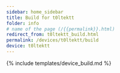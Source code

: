 ```yaml
---
sidebar: home_sidebar
title: Build for t0ltektt
folder: info
# name of the page (/{{permalink}}.html)
redirect_from: t0ltektt_build.html
permalink: /devices/t0ltektt/build
device: t0ltektt
---
```

{% include templates/device_build.md %}
